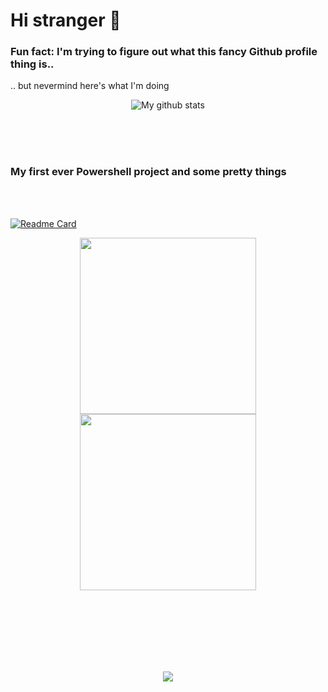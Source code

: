 # Hi stranger 👋

###  Fun fact: I'm trying to figure out what this fancy Github profile thing is..

.. but nevermind here's what I'm doing

<p align="center">
  <img align="center" src="https://github-readme-streak-stats.herokuapp.com?user=starfunkel&theme=vue-dark&hide_border=true&date_format=M%20j%5B%2C%20Y%5D" alt="My github stats" />
</p>

<br><br><br>

### My first ever Powershell project and some pretty things

<br><br>




  [![Readme Card](https://denvercoder1-github-readme-stats.vercel.app/api/pin/?username=starfunkel&repo=fine_arts)](https://github.com/starfunkel/fine_arts)

<p align="center">
  <img width="282" src=[![Readme Card](https://github-readme-stats.vercel.app/api/pin/?username=starfunkel&repo=get-adinfo]](https://github.com/starfunkel/get-adinfo)>


  <img width="282" src="https://denvercoder1-github-readme-stats.vercel.app/api/pin/?username=starfunkel&repo=fine_arts&theme=react&bg_color=273849&title_color=F85D7F&icon_color=F8D866&hide_border=true&show_icons=false%22%20alt=%22github-readme-streak-stats">
</p>

<br><br><br><br><br><br>

<p align="center">
  <img src="https://raw.githubusercontent.com/catppuccin/catppuccin/main/assets/footers/gray0_ctp_on_line.svg?sanitize=true">
</p>
<!--
**starfunkel/starfunkel** is a ✨ _special_ ✨ repository because its `README.md` (this file) appears on your GitHub profile.

Here are some ideas to get you started:

- 🔭 I’m currently working on ...
- 🌱 I’m currently learning ...
- 👯 I’m looking to collaborate on ...
- 🤔 I’m looking for help with ...
- 💬 Ask me about ...
- 📫 How to reach me: ...
- 😄 Pronouns: ...
- ⚡ Fun fact: ...
-->
